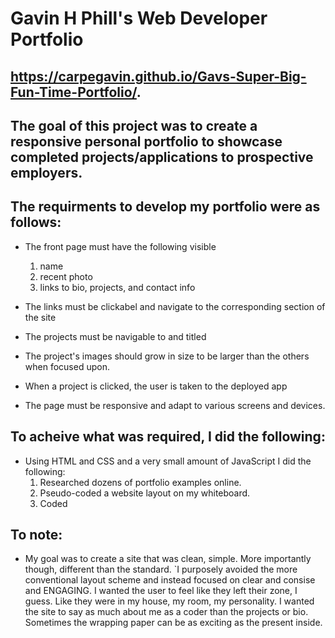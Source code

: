 # Gavin H Phill's Web Developer Portfolio    

## https://carpegavin.github.io/Gavs-Super-Big-Fun-Time-Portfolio/.

## The goal of this project was to create a responsive personal portfolio to showcase completed projects/applications to prospective employers.

## The requirments to develop my portfolio were as follows:
  * The front page must have the following visible
    1. name
    2. recent photo
    3. links to bio, projects, and contact info
    
  * The links must be clickabel and navigate to the corresponding section of the site
  * The projects must be navigable to and titled
  * The project's images should grow in size to be larger than the others when focused upon.
  * When a project is clicked, the user is taken to the deployed app
  * The page must be responsive and adapt to various screens and devices.
  
## To acheive what was required, I did the following:
  * Using HTML and CSS and a very small amount of JavaScript I did the following:
    1. Researched dozens of portfolio examples online.
    2. Pseudo-coded a website layout on my whiteboard.
    3. Coded
    
## To note:
  * My goal was to create a site that was clean, simple. More importantly though, different than the standard. `I purposely avoided the more conventional layout scheme and instead focused on clear and consise and ENGAGING. I wanted the user to feel like they left their zone, I guess. Like they were in my house, my room, my personality. I wanted the site to say as much about me as a coder than the projects or bio. Sometimes the wrapping paper can be as exciting as the present inside.  


